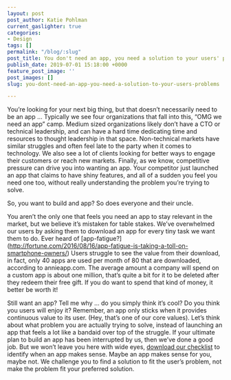 ```yaml
---
layout: post
post_author: Katie Pohlman
current_gaslighter: true
categories:
- Design
tags: []
permalink: "/blog/:slug"
post_title: You don't need an app, you need a solution to your users' problems
publish_date: 2019-07-01 15:18:00 +0000
feature_post_image: ''
post_images: []
slug: you-dont-need-an-app-you-need-a-solution-to-your-users-problems

---
```

You’re looking for your next big thing, but that doesn’t necessarily need to be an app … Typically we see four organizations that fall into this, “OMG we need an app” camp. Medium sized organizations likely don’t have a CTO or technical leadership, and can have a hard time dedicating time and resources to thought leadership in that space. Non-technical markets have similar struggles and often feel late to the party when it comes to technology. We also see a lot of clients looking for better ways to engage their customers or reach new markets. Finally, as we know, competitive pressure can drive you into wanting an app. Your competitor just launched an app that claims to have shiny features, and all of a sudden you feel you need one too, without really understanding the problem you’re trying to solve. 




So, you want to build and app? So does everyone and their uncle. 




You aren’t the only one that feels you need an app to stay relevant in the market, but we believe it’s mistaken for table stakes. We’ve overwhelmed our users by asking them to download an app for every tiny task we want them to do. Ever heard of [app-fatigue?] (http://fortune.com/2016/08/16/app-fatigue-is-taking-a-toll-on-smartphone-owners/) Users struggle to see the value from their download, in fact, only 40 apps are used per month of 80 that are downloaded, according to annieapp.com. The average amount a company will spend on a custom app is about one million, that’s quite a bit for it to be deleted after they redeem their free gift. If you do want to spend that kind of money, it better be worth it! 




Still want an app? Tell me why … do you simply think it’s cool? Do you think you users will enjoy it? Remember, an app only sticks when it provides continuous value to its user. (Hey, that’s one of our core values). Let’s think about what problem you are actually trying to solve, instead of launching an app that feels a lot like a bandaid over top of the struggle. If your ultimate plan to build an app has been interrupted by us, then we’ve done a good job. But we won’t leave you here with wide eyes, [download our checklist](https://gaslight-website.s3.amazonaws.com/downloads/ama-talk-handout.pdf) to identify when an app makes sense. Maybe an app makes sense for you, maybe not. We challenge you to find a solution to fit the user’s problem, not make the problem fit your preferred solution.  


